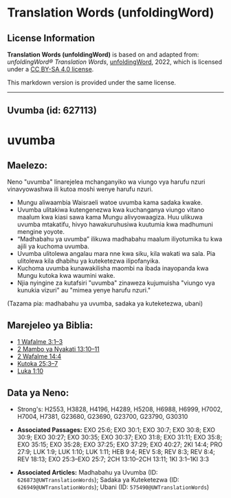 # Translation Words (unfoldingWord)

## License Information

**Translation Words (unfoldingWord)** is based on and adapted from: _unfoldingWord® Translation Words_, [unfoldingWord](https://unfoldingword.org/utw), 2022, which is licensed under a [CC BY-SA 4.0 license](https://creativecommons.org/licenses/by-sa/4.0/legalcode.en).

This markdown version is provided under the same license.



--------------------------------

## Uvumba (id: 627113)

uvumba
======

Maelezo:
--------

Neno "uvumba" linarejelea mchanganyiko wa viungo vya harufu nzuri vinavyowashwa ili kutoa moshi wenye harufu nzuri.

* Mungu aliwaambia Waisraeli watoe uvumba kama sadaka kwake.
* Uvumba ulitakiwa kutengenezwa kwa kuchanganya viungo vitano maalum kwa kiasi sawa kama Mungu alivyowaagiza. Huu ulikuwa uvumba mtakatifu, hivyo hawakuruhusiwa kuutumia kwa madhumuni mengine yoyote.
* “Madhabahu ya uvumba” ilikuwa madhabahu maalum iliyotumika tu kwa ajili ya kuchoma uvumba.
* Uvumba ulitolewa angalau mara nne kwa siku, kila wakati wa sala. Pia ulitolewa kila dhabihu ya kuteketezwa ilipofanyika.
* Kuchoma uvumba kunawakilisha maombi na ibada inayopanda kwa Mungu kutoka kwa waumini wake.
* Njia nyingine za kutafsiri "uvumba" zinaweza kujumuisha "viungo vya kunukia vizuri" au "mimea yenye harufu nzuri."

(Tazama pia: madhabahu ya uvumba, sadaka ya kuteketezwa, ubani)

Marejeleo ya Biblia:
--------------------

* [1 Wafalme 3:1–3](https://ref.ly/1Kgs3:1-1Kgs3:3)
* [2 Mambo ya Nyakati 13:10–11](https://ref.ly/2Chr13:10-2Chr13:11)
* [2 Wafalme 14:4](https://ref.ly/2Kgs14:4)
* [Kutoka 25:3–7](https://ref.ly/Exod25:3-Exod25:7)
* [Luka 1:10](https://ref.ly/Luke1:10)

Data ya Neno:
-------------

* Strong's: H2553, H3828, H4196, H4289, H5208, H6988, H6999, H7002, H7004, H7381, G23680, G23690, G23700, G23790, G30310

* **Associated Passages:** EXO 25:6; EXO 30:1; EXO 30:7; EXO 30:8; EXO 30:9; EXO 30:27; EXO 30:35; EXO 30:37; EXO 31:8; EXO 31:11; EXO 35:8; EXO 35:15; EXO 35:28; EXO 37:25; EXO 37:29; EXO 40:27; 2KI 14:4; PRO 27:9; LUK 1:9; LUK 1:10; LUK 1:11; HEB 9:4; REV 5:8; REV 8:3; REV 8:4; REV 18:13; EXO 25:3–EXO 25:7; 2CH 13:10–2CH 13:11; 1KI 3:1–1KI 3:3
* **Associated Articles:** Madhabahu ya Uvumba (ID: `626873@UWTranslationWords`); Sadaka ya Kuteketezwa (ID: `626949@UWTranslationWords`); Ubani (ID: `575490@UWTranslationWords`)

